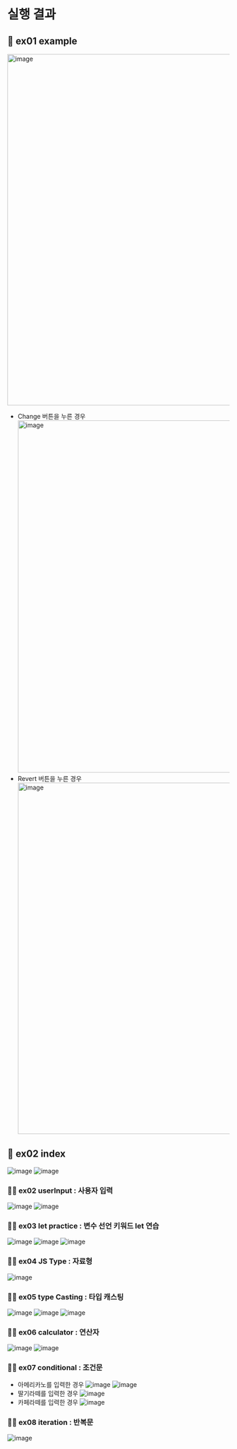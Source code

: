 # 실행 결과

## 💚 ex01 example
<img width="796" alt="image" src="https://github.com/minnjeee/SWCamp/assets/125025921/c0861216-e8d0-4cb1-a499-ad0d6b5ab31f">

- Change 버튼을 누른 경우 <br/>
  <img width="798" alt="image" src="https://github.com/minnjeee/SWCamp/assets/125025921/c206bb12-fff4-4ef6-89ba-305d166ed0c0">
- Revert 버튼을 누른 경우 <br/>
  <img width="796" alt="image" src="https://github.com/minnjeee/SWCamp/assets/125025921/c0861216-e8d0-4cb1-a499-ad0d6b5ab31f">

## 💚 ex02 index
![image](https://github.com/minnjeee/SWCamp/assets/125025921/77c687b5-a237-4148-9a62-fbf4fe043f67)
![image](https://github.com/minnjeee/SWCamp/assets/125025921/3c3c50d2-8b86-43c9-8944-75698846a968)

### 💚💚 ex02 userInput : 사용자 입력
![image](https://github.com/minnjeee/SWCamp/assets/125025921/e9e63a06-d4d3-4f46-bb06-3e36b3ca6a18)
![image](https://github.com/minnjeee/SWCamp/assets/125025921/830e7dfa-a2a0-4c55-b0b7-a4aad9e5db9f)

### 💚💚 ex03 let practice : 변수 선언 키워드 let 연습
![image](https://github.com/minnjeee/SWCamp/assets/125025921/fb11a05f-0de3-45d9-b659-4554873d7058)
![image](https://github.com/minnjeee/SWCamp/assets/125025921/09637334-b629-4b3c-8f4d-40d11e90bce0)
![image](https://github.com/minnjeee/SWCamp/assets/125025921/57c5fd62-93ca-44e2-987b-49aa4d310673)

### 💚💚 ex04 JS Type : 자료형
![image](https://github.com/minnjeee/SWCamp/assets/125025921/3daeb9aa-c2da-42b4-bb97-daf3c2cca278)

### 💚💚 ex05 type Casting : 타입 캐스팅
![image](https://github.com/minnjeee/SWCamp/assets/125025921/8228d792-8d13-45d2-9858-177fb2c62f78)
![image](https://github.com/minnjeee/SWCamp/assets/125025921/3e02dc19-692b-46eb-a33f-82985b872c40)
![image](https://github.com/minnjeee/SWCamp/assets/125025921/3a2e4f80-f816-459b-8501-8a62356848fe)

### 💚💚 ex06 calculator : 연산자
![image](https://github.com/minnjeee/SWCamp/assets/125025921/88d676a0-5d7e-45ac-975f-7094539126d0)
![image](https://github.com/minnjeee/SWCamp/assets/125025921/5bdf1df4-9a3f-4bc9-ae90-e60bc9825daa)

### 💚💚 ex07 conditional : 조건문
- 아메리카노를 입력한 경우
  ![image](https://github.com/minnjeee/SWCamp/assets/125025921/4b28ea89-f67e-425c-94a7-bf47a3f586ed)
  ![image](https://github.com/minnjeee/SWCamp/assets/125025921/f54c17de-53a0-4b2c-af97-22c92ba7be99)
- 딸기라떼를 입력한 경우
  ![image](https://github.com/minnjeee/SWCamp/assets/125025921/fe42b4a5-13fd-40aa-85f3-2f0e01040136)
- 카페라떼를 입력한 경우
  ![image](https://github.com/minnjeee/SWCamp/assets/125025921/e8fdf4a9-e586-448f-b3dd-077ee43342e3)

### 💚💚 ex08 iteration : 반복문
![image](https://github.com/minnjeee/SWCamp/assets/125025921/3a3d01f5-4778-4fef-9013-ec01485ff922)
